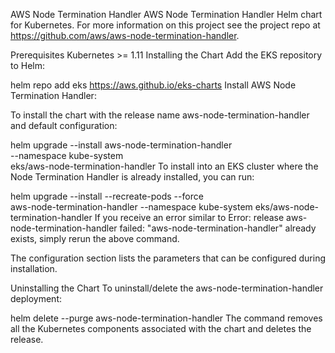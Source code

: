 AWS Node Termination Handler
AWS Node Termination Handler Helm chart for Kubernetes. For more information on this project see the project repo at https://github.com/aws/aws-node-termination-handler.

Prerequisites
Kubernetes >= 1.11
Installing the Chart
Add the EKS repository to Helm:

helm repo add eks https://aws.github.io/eks-charts
Install AWS Node Termination Handler:

To install the chart with the release name aws-node-termination-handler and default configuration:

helm upgrade --install aws-node-termination-handler \
  --namespace kube-system \
  eks/aws-node-termination-handler
To install into an EKS cluster where the Node Termination Handler is already installed, you can run:

helm upgrade --install --recreate-pods --force \
  aws-node-termination-handler --namespace kube-system eks/aws-node-termination-handler
If you receive an error similar to Error: release aws-node-termination-handler failed: <resource> "aws-node-termination-handler" already exists, simply rerun the above command.

The configuration section lists the parameters that can be configured during installation.

Uninstalling the Chart
To uninstall/delete the aws-node-termination-handler deployment:

helm delete --purge aws-node-termination-handler
The command removes all the Kubernetes components associated with the chart and deletes the release.